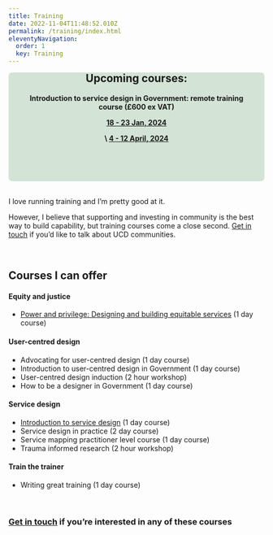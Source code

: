 ```yaml
---
title: Training
date: 2022-11-04T11:48:52.010Z
permalink: /training/index.html
eleventyNavigation:
  order: 1
  key: Training
---
```

<div style="padding: 20px; background-color: #d3e3d5; border-radius: 7px">

<header style="margin-top: -50px;">

## Upcoming courses:

**Introduction to service design in Government: remote training course (£600 ex VAT)**

**[18 - 23 Jan, 2024](https://www.tickettailor.com/events/ignaciaandclara/1039808?)**

**[](https://www.tickettailor.com/events/ignaciaandclara/1039808?)\
[4 - 12 April, 2024](https://www.tickettailor.com/events/ignaciaandclara/1042652?)**

<p></div>
<br />

I love running training and I’m pretty good at it. 

However, I believe that supporting and investing in community is the best way to build capability, but training courses come a close second. [Get in touch](/contact/index.html) if you’d like to talk about UCD communities. 

<br />

## Courses I can offer

#### Equity and justice

* [Power and privilege: Designing and building equitable services](https://docs.google.com/document/d/1kAlQ9hp3AwUjRV_ov6E2T2Ix28IAzdEH_ENbwW13pUk/edit#heading=h.ssskjtmeglh0) (1 day course)

#### User-centred design

* Advocating for user-centred design (1 day course)
* Introduction to user-centred design in Government (1 day course)
* User-centred design induction (2 hour workshop)
* How to be a designer in Government (1 day course)

#### Service design

* [Introduction to service design](https://www.claragreo.com/posts/introduction-to-service-design-in-government:-remote-training-course-(pound600-ex-vat)/) (1 day course)
* Service design in practice (2 day course)
* Service mapping practitioner level course (1 day course)
* Trauma informed research (2 hour workshop)

#### Train the trainer

* Writing great training (1 day course)

<br />

### [Get in touch](/contact/index.html) if you’re interested in any of these courses